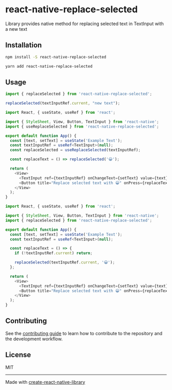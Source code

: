# react-native-replace-selected

Library provides native method for replacing selected text in TextInput with a new text

## Installation

```sh
npm install -S react-native-replace-selected
```

```sh
yarn add react-native-replace-selected
```

## Usage

```typescript
import { replaceSelected } from 'react-native-replace-selected';

replaceSelected(textInputRef.current, "new text");
```

```typescript
import React, { useState, useRef } from 'react';

import { StyleSheet, View, Button, TextInput } from 'react-native';
import { useReplaceSelected } from 'react-native-replace-selected';

export default function App() {
  const [text, setText] = useState('Example Text');
  const textInputRef = useRef<TextInput>(null);
  const replaceSelected = useReplaceSelected(textInputRef);

  const replaceText = () => replaceSelected('😀');

  return (
    <View>
      <TextInput ref={textInputRef} onChangeText={setText} value={text} />
      <Button title="Replace selected text with 😀" onPress={replaceText} />
    </View>
  );
}
```

```typescript
import React, { useState, useRef } from 'react';

import { StyleSheet, View, Button, TextInput } from 'react-native';
import { replaceSelected } from 'react-native-replace-selected';

export default function App() {
  const [text, setText] = useState('Example Text');
  const textInputRef = useRef<TextInput>(null);

  const replaceText = () => {
    if (!textInputRef.current) return;

    replaceSelected(textInputRef.current, '😀');
  };

  return (
    <View>
      <TextInput ref={textInputRef} onChangeText={setText} value={text} />
      <Button title="Replace selected text with 😀" onPress={replaceText} />
    </View>
  );
}
```

## Contributing

See the [contributing guide](CONTRIBUTING.md) to learn how to contribute to the repository and the development workflow.

## License

MIT

---

Made with [create-react-native-library](https://github.com/callstack/react-native-builder-bob)
